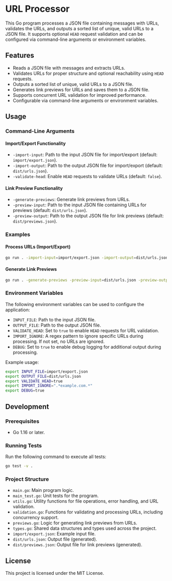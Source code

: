 # URL Processor

This Go program processes a JSON file containing messages with URLs, validates the URLs, and outputs a sorted list of unique, valid URLs to a JSON file. It supports optional `HEAD` request validation and can be configured via command-line arguments or environment variables.

## Features

- Reads a JSON file with messages and extracts URLs.
- Validates URLs for proper structure and optional reachability using `HEAD` requests.
- Outputs a sorted list of unique, valid URLs to a JSON file.
- Generates link previews for URLs and saves them to a JSON file.
- Supports concurrent URL validation for improved performance.
- Configurable via command-line arguments or environment variables.

## Usage

### Command-Line Arguments

#### Import/Export Functionality

- `-import-input`: Path to the input JSON file for import/export (default: `import/export.json`).
- `-import-output`: Path to the output JSON file for import/export (default: `dist/urls.json`).
- `-validate-head`: Enable `HEAD` requests to validate URLs (default: `false`).

#### Link Preview Functionality

- `-generate-previews`: Generate link previews from URLs.
- `-preview-input`: Path to the input JSON file containing URLs for previews (default: `dist/urls.json`).
- `-preview-output`: Path to the output JSON file for link previews (default: `dist/previews.json`).

### Examples

#### Process URLs (Import/Export)

```bash
go run . -import-input=import/export.json -import-output=dist/urls.json
```

#### Generate Link Previews

```bash
go run . -generate-previews -preview-input=dist/urls.json -preview-output=dist/previews.json
```

### Environment Variables

The following environment variables can be used to configure the application:

- `INPUT_FILE`: Path to the input JSON file.
- `OUTPUT_FILE`: Path to the output JSON file.
- `VALIDATE_HEAD`: Set to `true` to enable `HEAD` requests for URL validation.
- `IMPORT_IGNORE`: A regex pattern to ignore specific URLs during processing. If not set, no URLs are ignored.
- `DEBUG`: Set to `true` to enable debug logging for additional output during processing.

Example usage:

```bash
export INPUT_FILE=import/export.json
export OUTPUT_FILE=dist/urls.json
export VALIDATE_HEAD=true
export IMPORT_IGNORE=".*example.com.*"
export DEBUG=true
```

## Development

### Prerequisites

- Go 1.16 or later.

### Running Tests

Run the following command to execute all tests:

```bash
go test -v .
```

### Project Structure

- `main.go`: Main program logic.
- `main_test.go`: Unit tests for the program.
- `utils.go`: Utility functions for file operations, error handling, and URL validation.
- `validation.go`: Functions for validating and processing URLs, including concurrency support.
- `previews.go`: Logic for generating link previews from URLs.
- `types.go`: Shared data structures and types used across the project.
- `import/export.json`: Example input file.
- `dist/urls.json`: Output file (generated).
- `dist/previews.json`: Output file for link previews (generated).

## License

This project is licensed under the MIT License.
